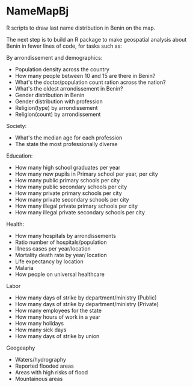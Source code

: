 # NameMapBj
R scripts to draw last name distribution in Benin on the map.

The next step is to build an R package to make geospatial analysis about Benin in fewer lines of code, for tasks such as:

By arrondissement and demographics:
* Population density across the country
* How many people between 10 and 15 are there in Benin?
* What's the doctor/population count ration across the nation?
* What's the oldest arrondissement in Benin?
* Gender distribution in Benin
* Gender distribution with profession
* Religion(type) by arrondissement
* Religion(count) by arrondissement

Society:
* What's the median age for each profession
* The state the most professionally diverse

Education:
* How many high school graduates per year
* How many new pupils in Primary school per year, per city
* How many public primary schools per city
* How many public secondary schools per city
* How many private primary schools per city
* How many private secondary schools per city
* How many illegal private primary schools per city
* How many illegal private secondary schools per city


Health:
* How many hospitals by arrondissements
* Ratio number of hospitals/population
* Illness cases per year/location
* Mortality death rate by year/ location
* Life expectancy by location
* Malaria
* How people on universal healthcare

Labor
* How many days of strike by department/ministry (Public)
* How many days of strike by department/ministry (Private)
* How many employees for the state
* How many hours of work in a year
* How many holidays
* How many sick days
* How many days of strike by union

Geogeaphy
* Waters/hydrography
* Reported flooded areas
* Areas with high risks of flood
* Mountainous areas

